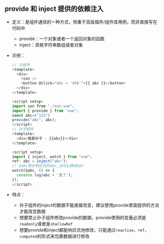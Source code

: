 ## provide 和 inject 提供的依赖注入

- 定义：是组件通信的一种方式，侧重于高级插件/组件库用例，而非直接写在代码中
  - provide：一个对象或者一个返回对象的函数
  - inject：资格字符串数组或者对象
- 示例：

  ```js
  // 父组件
  <template>
    <div>
      <son />
      <button @click="abc = '456'">{{ abc }}</button>
    </div>
  </template>

  <script setup>
  import son from "./son.vue";
  import { provide } from "vue";
  const abc=("123")
  provide("abc", abc);
  </script>
  // 孙子组件
  <template>
    <div>我是孙子 - {{abc}}</div>
  </template>

  <script setup>
  import { inject, watch } from "vue";
  ref: abc = inject("abc");
  // $abc表示响应式的abc,也可以换成abc
  watch($abc, () => {
    console.log(abc + '变了');
  });
  </script>
  ```

- 特点：
  - 孙子组件的inject的数据不能直接改变，建议使用provide里面提供的方法才能改变数据
  - 想要禁止孙子组件修改provide的数据，provide使用的变量必须是`readonly`或者是`shallowRef`
  - 想要provide和inject都能响应式地修改，只能通过`reactive`，`ref`，`computed`的形式来包裹数据进行修改
